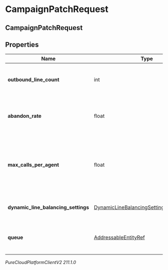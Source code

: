 # CampaignPatchRequest

## CampaignPatchRequest

## Properties

|Name | Type | Description | Notes|
|------------ | ------------- | ------------- | -------------|
| **outbound_line_count** | int | The number of outbound lines to be concurrently dialed. | [optional] |
| **abandon_rate** | float | The targeted compliance abandon rate percentage | [optional] |
| **max_calls_per_agent** | float | The maximum number of calls that can be placed per agent on this campaign | [optional] |
| **dynamic_line_balancing_settings** | [DynamicLineBalancingSettingsPatchRequest](DynamicLineBalancingSettingsPatchRequest) | Dynamic line balancing settings | [optional] |
| **queue** | [AddressableEntityRef](AddressableEntityRef) | The Queue for this Campaign to route calls to. | [optional] |



_PureCloudPlatformClientV2 211.1.0_
